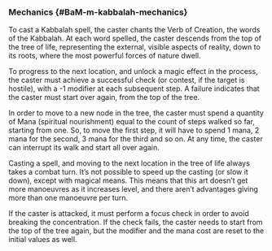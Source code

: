 ### Mechanics {#BaM-m-kabbalah-mechanics}

To cast a Kabbalah spell, the caster chants the Verb of Creation, the words of
the Kabbalah. At each word spelled, the caster descends from the top of the tree
of life, representing the external, visible aspects of reality, down to its
roots, where the most powerful forces of nature dwell.

To progress to the next location, and unlock a magic effect in the process, the
caster must achieve a successful check (or contest, if the target is hostile),
with a -1 modifier at each subsequent step. A failure indicates that the caster
must start over again, from the top of the tree.

In order to move to a new node in the tree, the caster must spend a quantity of
Mana (spiritual nourishment) equal to the count of steps walked so far, starting
from one. So, to move the first step, it will have to spend 1 mana, 2 mana for
the second, 3 mana for the third and so on. At any time, the caster can
interrupt its walk and start all over again.

Casting a spell, and moving to the next location in the tree of life always
takes a combat turn. It’s not possible to speed up the casting (or slow it
down), except with magical means. This means that this art doesn’t get more
manoeuvres as it increases level, and there aren’t advantages giving more than
one manoeuvre per turn.

If the caster is attacked, it must perform a focus check in order to avoid
breaking the concentration. If the check fails, the caster needs to start from
the top of the tree again, but the modifier and the mana cost are reset to the
initial values as well.
